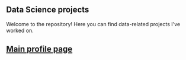 ## Data Science projects 

Welcome to the repository! Here you can find data-related projects I've worked on. 

## [Main profile page](https://github.com/vlmhrd)


 

